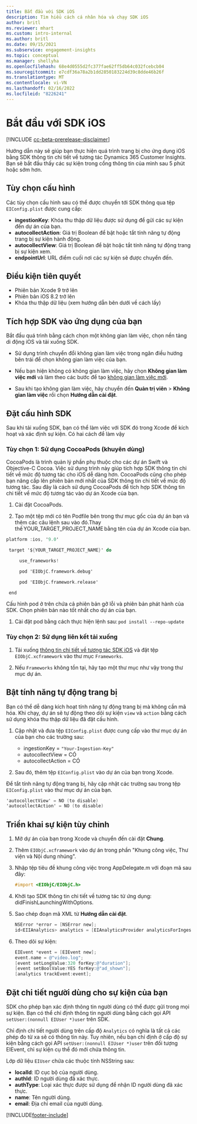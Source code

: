 ```yaml
---
title: Bắt đầu với SDK iOS
description: Tìm hiểu cách cá nhân hóa và chạy SDK iOS
author: britl
ms.reviewer: mhart
ms.custom: intro-internal
ms.author: britl
ms.date: 09/15/2021
ms.subservice: engagement-insights
ms.topic: conceptual
ms.manager: shellyha
ms.openlocfilehash: 68e4d0555d2fc377fae62ff5db64c032fcebcb04
ms.sourcegitcommit: e7cdf36a78a2b1dd2850183224d39c8dde46b26f
ms.translationtype: MT
ms.contentlocale: vi-VN
ms.lasthandoff: 02/16/2022
ms.locfileid: "8226241"
---
```

# <a name="get-started-with-the-ios-sdk"></a>Bắt đầu với SDK iOS

[!INCLUDE [cc-beta-prerelease-disclaimer](includes/cc-beta-prerelease-disclaimer.md)]

Hướng dẫn này sẽ giúp bạn thực hiện quá trình trang bị cho ứng dụng iOS bằng SDK thông tin chi tiết về tương tác Dynamics 365 Customer Insights. Bạn sẽ bắt đầu thấy các sự kiện trong cổng thông tin của mình sau 5 phút hoặc sớm hơn.

## <a name="configuration-options"></a>Tùy chọn cấu hình

Các tùy chọn cấu hình sau có thể được chuyển tới SDK thông qua tệp `EIConfig.plist` được cung cấp:

- **ingestionKey**: Khóa thu thập dữ liệu được sử dụng để gửi các sự kiện đến dự án của bạn.
- **autocollectAction**: Giá trị Boolean để bật hoặc tắt tính năng tự động trang bị sự kiện hành động.
- **autocollectView**: Giá trị Boolean để bật hoặc tắt tính năng tự động trang bị sự kiện xem.
- **endpointUrl**: URL điểm cuối nơi các sự kiện sẽ được chuyển đến.

## <a name="prerequisites"></a>Điều kiện tiên quyết

- Phiên bản Xcode 9 trở lên
- Phiên bản iOS 8.2 trở lên
- Khóa thu thập dữ liệu (xem hướng dẫn bên dưới về cách lấy)

## <a name="integrate-the-sdk-into-your-application"></a>Tích hợp SDK vào ứng dụng của bạn

Bắt đầu quá trình bằng cách chọn một không gian làm việc, chọn nền tảng di động iOS và tải xuống SDK.

- Sử dụng trình chuyển đổi không gian làm việc trong ngăn điều hướng bên trái để chọn không gian làm việc của bạn.

- Nếu bạn hiện không có không gian làm việc, hãy chọn **Không gian làm việc mới** và làm theo các bước để tạo [không gian làm việc mới](create-workspace.md).

- Sau khi tạo không gian làm việc, hãy chuyển đến **Quản trị viên** > **Không gian làm việc** rồi chọn **Hướng dẫn cài đặt**.

## <a name="configure-the-sdk"></a>Đặt cấu hình SDK

Sau khi tải xuống SDK, bạn có thể làm việc với SDK đó trong Xcode để kích hoạt và xác định sự kiện. Có hai cách để làm vậy

### <a name="option-1-using-cocoapods-recommended"></a>Tùy chọn 1: Sử dụng CocoaPods (khuyên dùng)
CocoaPods là trình quản lý phần phụ thuộc cho các dự án Swift và Objective-C Cocoa. Việc sử dụng trình này giúp tích hợp SDK thông tin chi tiết về mức độ tương tác cho iOS dễ dàng hơn. CocoaPods cũng cho phép bạn nâng cấp lên phiên bản mới nhất của SDK thông tin chi tiết về mức độ tương tác. Sau đây là cách sử dụng CocoaPods để tích hợp SDK thông tin chi tiết về mức độ tương tác vào dự án Xcode của bạn. 

1. Cài đặt CocoaPods. 

1. Tạo một tệp mới có tên Podfile bên trong thư mục gốc của dự án bạn và thêm các câu lệnh sau vào đó.Thay thế YOUR_TARGET_PROJECT_NAME bằng tên của dự án Xcode của bạn. 
```objectivec
platform :ios, '9.0'  

 target '${YOUR_TARGET_PROJECT_NAME}' do 

     use_frameworks!   

     pod 'EIObjC.framework.debug' 

     pod 'EIObjC.framework.release' 

 end 
```
Cấu hình pod ở trên chứa cả phiên bản gỡ lỗi và phiên bản phát hành của SDK. Chọn phiên bản nào tốt nhất cho dự án của bạn.

1. Cài đặt pod bằng cách thực hiện lệnh sau: `pod install --repo-update `

### <a name="option-2-using-download-link"></a>Tùy chọn 2: Sử dụng liên kết tải xuống

1. Tải xuống [thông tin chi tiết về tương tác SDK iOS](https://download.pi.dynamics.com/sdk/EI-SDKs/ei-ios-sdk.zip) và đặt tệp `EIObjC.xcframework` vào thư mục `Frameworks`.

1. Nếu `Frameworks` không tồn tại, hãy tạo một thư mục như vậy trong thư mục dự án.

## <a name="enable-auto-instrumentation"></a>Bật tính năng tự động trang bị
 
Bạn có thể dễ dàng kích hoạt tính năng tự động trang bị mà không cần mã hóa. Khi chạy, dự án sẽ tự động theo dõi sự kiện `view` và `action` bằng cách sử dụng khóa thu thập dữ liệu đã đặt cấu hình. 

1. Cập nhật và đưa tệp `EIConfig.plist` được cung cấp vào thư mục dự án của bạn cho các trường sau:
    - ingestionKey = `"Your-Ingestion-Key"`
    - autocollectView = CÓ
    - autocollectAction = CÓ

2. Sau đó, thêm tệp `EIConfig.plist` vào dự án của bạn trong Xcode. 



Để tắt tính năng tự động trang bị, hãy cập nhật các trường sau trong tệp `EIConfig.plist` vào thư mục dự án của bạn. 

```objectivec
'autocollectView' = NO (to disable)
'autocollectAction' = NO (to disable)
```


## <a name="implement-custom-events"></a>Triển khai sự kiện tùy chỉnh

1. Mở dự án của bạn trong Xcode và chuyển đến cài đặt **Chung**. 
1. Thêm `EIObjC.xcframework` vào dự án trong phần "Khung công việc, Thư viện và Nội dung nhúng".

1. Nhập tệp tiêu đề khung công việc trong AppDelegate.m với đoạn mã sau đây:

    ```objectivec
    #import <EIObjC/EIObjC.h>
    ```

1. Khởi tạo SDK thông tin chi tiết về tương tác từ ứng dụng: didFinishLaunchingWithOptions.
1. Sao chép đoạn mã XML từ **Hướng dẫn cài đặt**.

    ```objectivec
    NSError *error = [NSError new];
    id<EIIAnalytics> analytics = [EIAnalyticsProvider analyticsForIngestionKey:nil error:&error];
    ```

1. Theo dõi sự kiện:

    ```objectivec
    EIEvent *event = [EIEvent new];
    event.name = @"video.log";
    [event setLongValue:320 forKey:@"duration"];
    [event setBoolValue:YES forKey:@"ad_shown"];
    [analytics trackEvent:event];
    ```

## <a name="set-user-details-for-your-event"></a>Đặt chi tiết người dùng cho sự kiện của bạn

SDK cho phép bạn xác định thông tin người dùng có thể được gửi trong mọi sự kiện. Bạn có thể chỉ định thông tin người dùng bằng cách gọi API `setUser:(nonnull EIUser *)user` trên SDK.

Chỉ định chi tiết người dùng trên cấp độ `Analytics` có nghĩa là tất cả các phép đo từ xa sẽ có thông tin này. Tuy nhiên, nếu bạn chỉ định ở cấp độ sự kiện bằng cách gọi API `setUser:(nonnull EIUser *)user` trên đối tượng EIEvent, chỉ sự kiện cụ thể đó mới chứa thông tin.

Lớp dữ liệu `EIUser` chứa các thuộc tính NSString sau:

- **localId**: ID cục bộ của người dùng.
- **authId**: ID người dùng đã xác thực.
- **authType**: Loại xác thực được sử dụng để nhận ID người dùng đã xác thực.
- **name**: Tên người dùng.
- **email**: Địa chỉ email của người dùng.


[!INCLUDE[footer-include](../includes/footer-banner.md)]
